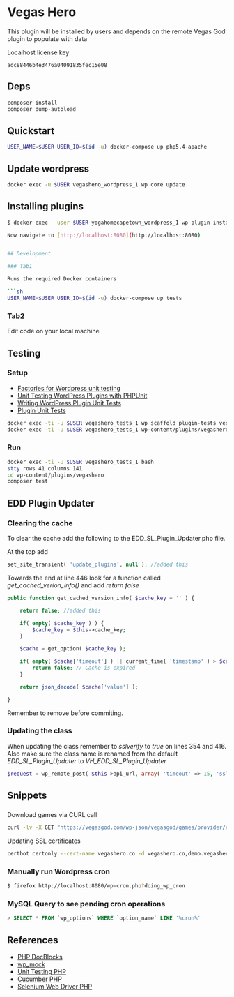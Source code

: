 # Vegas Hero 
This plugin will be installed by users and depends on the remote Vegas God plugin to populate with data

Localhost license key

```
adc88446b4e3476a04091835fec15e08
```

## Deps

```sh
composer install
composer dump-autoload
```

## Quickstart

```bash
USER_NAME=$USER USER_ID=$(id -u) docker-compose up php5.4-apache 
```

## Update wordpress

```sh
docker exec -u $USER vegashero_wordpress_1 wp core update
```

## Installing plugins
```sh
$ docker exec --user $USER yogahomecapetown_wordpress_1 wp plugin install mailchimp-for-wp jetpack imsanity wp-instagram-widget wordpress-importer --activate

Now navigate to [http://localhost:8080](http://localhost:8080)


## Development

### Tab1

Runs the required Docker containers

```sh
USER_NAME=$USER USER_ID=$(id -u) docker-compose up tests
```

### Tab2

Edit code on your local machine

## Testing

### Setup

* [Factories for Wordpress unit testing](https://core.trac.wordpress.org/browser/trunk/tests/phpunit/includes/factory)
* [Unit Testing WordPress Plugins with PHPUnit](https://premium.wpmudev.org/blog/unit-testing-wordpress-plugins-phpunit/)
* [Writing WordPress Plugin Unit Tests](https://codesymphony.co/writing-wordpress-plugin-unit-tests/)
* [Plugin Unit Tests ](https://make.wordpress.org/cli/handbook/plugin-unit-tests)

```sh
docker exec -ti -u $USER vegashero_tests_1 wp scaffold plugin-tests vegashero
docker exec -ti -u $USER vegashero_tests_1 wp-content/plugins/vegashero/bin/install-wp-tests.sh wordpress_test root '' mysql latest
```

### Run

```sh
docker exec -ti -u $USER vegashero_tests_1 bash
stty rows 41 columns 141
cd wp-content/plugins/vegashero
composer test
```

## EDD Plugin Updater

### Clearing the cache
To clear the cache add the following to the EDD_SL_Plugin_Updater.php file.

At the top add
```php
set_site_transient( 'update_plugins', null ); //added this
```

Towards the end at line 446 look for a function called *get_cached_verion_info()* and add *return false*
```php
public function get_cached_version_info( $cache_key = '' ) {

    return false; //added this

    if( empty( $cache_key ) ) {
        $cache_key = $this->cache_key;
    }

    $cache = get_option( $cache_key );

    if( empty( $cache['timeout'] ) || current_time( 'timestamp' ) > $cache['timeout'] ) {
        return false; // Cache is expired
    }

    return json_decode( $cache['value'] );

}
```

Remember to remove before commiting.

### Updating the class
When updating the class remember to *sslverify* to *true* on lines 354 and 416.
Also make sure the class name is renamed from the default *EDD_SL_Plugin_Updater* to *VH_EDD_SL_Plugin_Updater*

```php
$request = wp_remote_post( $this->api_url, array( 'timeout' => 15, 'sslverify' => true, 'body' => $api_params ) );
```

## Snippets

###

Download games via CURL call
```sh
curl -lv -X GET "https://vegasgod.com/wp-json/vegasgod/games/provider/elk?license=adc88446b4e3476a04091835fec15e08&referer=http://localhost"
```

Updating SSL certificates

```sh
certbot certonly --cert-name vegashero.co -d vegashero.co,demo.vegashero.co,slot.vegashero.co,staging.vegashero.co,www.vegashero.co,sports.vegashero.co
```

### Manually run Wordpress cron
```bash
$ firefox http://localhost:8080/wp-cron.php?doing_wp_cron
```

### MySQL Query to see pending cron operations
```sql
> SELECT * FROM `wp_options` WHERE `option_name` LIKE '%cron%'
```

## References
* [PHP DocBlocks](https://phpdoc.org/docs/latest/guides/docblocks.html)
* [wp_mock](https://github.com/10up/wp_mock)
* [Unit Testing PHP](https://phpunit.de/)
* [Cucumber PHP](http://behat.org/en/latest/)
* [Selenium Web Driver PHP](https://github.com/facebook/php-webdriver)
    





